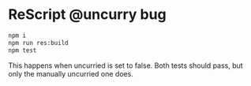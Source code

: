 # ReScript @uncurry bug

```sh
npm i
npm run res:build
npm test
```

This happens when uncurried is set to false.
Both tests should pass, but only the manually uncurried one does.
